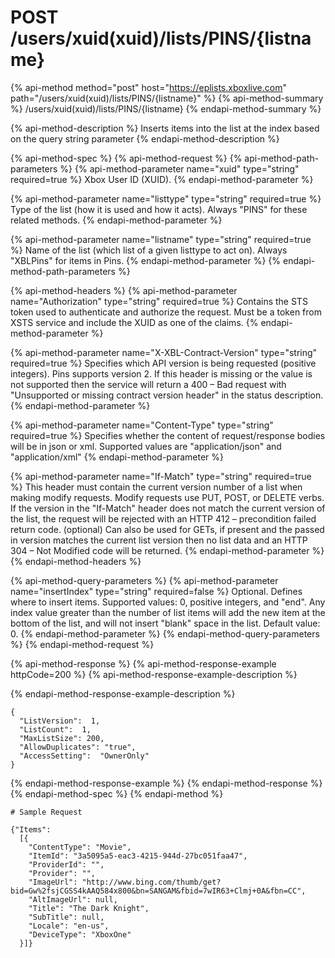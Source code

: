 # POST /users/xuid\(xuid\)/lists/PINS/{listname}

{% api-method method="post" host="https://eplists.xboxlive.com" path="/users/xuid\(xuid\)/lists/PINS/{listname}" %}
{% api-method-summary %}
/users/xuid\(xuid\)/lists/PINS/{listname}
{% endapi-method-summary %}

{% api-method-description %}
Inserts items into the list at the index based on the query string parameter
{% endapi-method-description %}

{% api-method-spec %}
{% api-method-request %}
{% api-method-path-parameters %}
{% api-method-parameter name="xuid" type="string" required=true %}
Xbox User ID \(XUID\).
{% endapi-method-parameter %}

{% api-method-parameter name="listtype" type="string" required=true %}
Type of the list \(how it is used and how it acts\). Always "PINS" for these related methods.
{% endapi-method-parameter %}

{% api-method-parameter name="listname" type="string" required=true %}
Name of the list \(which list of a given listtype to act on\). Always "XBLPins" for items in Pins.
{% endapi-method-parameter %}
{% endapi-method-path-parameters %}

{% api-method-headers %}
{% api-method-parameter name="Authorization" type="string" required=true %}
Contains the STS token used to authenticate and authorize the request. Must be a token from XSTS service and include the XUID as one of the claims.
{% endapi-method-parameter %}

{% api-method-parameter name="X-XBL-Contract-Version" type="string" required=true %}
Specifies which API version is being requested \(positive integers\). Pins supports version 2. If this header is missing or the value is not supported then the service will return a 400 – Bad request with "Unsupported or missing contract version header" in the status description.
{% endapi-method-parameter %}

{% api-method-parameter name="Content-Type" type="string" required=true %}
Specifies whether the content of request/response bodies will be in json or xml. Supported values are "application/json" and "application/xml"
{% endapi-method-parameter %}

{% api-method-parameter name="If-Match" type="string" required=true %}
This header must contain the current version number of a list when making modify requests. Modify requests use PUT, POST, or DELETE verbs. If the version in the "If-Match" header does not match the current version of the list, the request will be rejected with an HTTP 412 – precondition failed return code. \(optional\) Can also be used for GETs, if present and the passed in version matches the current list version then no list data and an HTTP 304 – Not Modified code will be returned.
{% endapi-method-parameter %}
{% endapi-method-headers %}

{% api-method-query-parameters %}
{% api-method-parameter name="insertIndex" type="string" required=false %}
Optional. Defines where to insert items. Supported values: 0, positive integers, and "end". Any index value greater than the number of list items will add the new item at the bottom of the list, and will not insert "blank" space in the list. Default value: 0.
{% endapi-method-parameter %}
{% endapi-method-query-parameters %}
{% endapi-method-request %}

{% api-method-response %}
{% api-method-response-example httpCode=200 %}
{% api-method-response-example-description %}

{% endapi-method-response-example-description %}

```text
{
  "ListVersion":  1,
  "ListCount":  1,
  "MaxListSize": 200,
  "AllowDuplicates": "true",
  "AccessSetting":  "OwnerOnly"
}
```
{% endapi-method-response-example %}
{% endapi-method-response %}
{% endapi-method-spec %}
{% endapi-method %}

```text
# Sample Request

{"Items":
  [{
    "ContentType": "Movie",
    "ItemId": "3a5095a5-eac3-4215-944d-27bc051faa47",
    "ProviderId": "",
    "Provider": "",
    "ImageUrl": "http://www.bing.com/thumb/get?bid=Gw%2fsjCGSS4kAAQ584x800&bn=SANGAM&fbid=7wIR63+Clmj+0A&fbn=CC", 
    "AltImageUrl": null, 
    "Title": "The Dark Knight", 
    "SubTitle": null, 
    "Locale": "en-us",
    "DeviceType": "XboxOne"
  }]}
```


